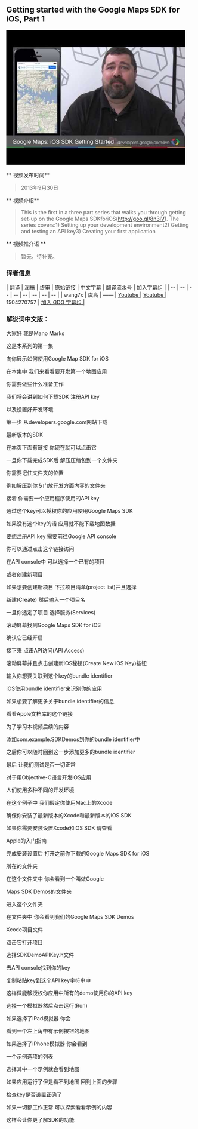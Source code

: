 ## Getting started with the Google Maps SDK for iOS, Part 1

![video_screenshot](images/1oKxLHRY9uU.jpg)

** 视频发布时间**
 
> 2013年9月30日

** 视频介绍**

> This is the first in a three part series that walks you through getting set-up on the Google Maps SDKforiOS(http://goo.gl/8n3lV). The series covers:1) Setting up your development environment2) Getting and testing an API key3) Creating your first application

** 视频推介语 **

>  暂无，待补充。


### 译者信息

| 翻译 | 润稿 | 终审 | 原始链接 | 中文字幕 |  翻译流水号  |  加入字幕组  |
| -- | -- | -- | -- | -- |  -- | -- | -- |
| wang7x | 虞高 | —— | [ Youtube ]( https://www.youtube.com/watch?v=1oKxLHRY9uU )  |  [ Youtube ]( https://www.youtube.com/watch?v=XTfq9517nIY ) | 1504270757 | [ 加入 GDG 字幕组 ]( http://www.gfansub.com/join_translator )  |



### 解说词中文版：

大家好  我是Mano Marks

这是本系列的第一集

向你展示如何使用Google Map SDK for iOS

在本集中  我们来看看要开发第一个地图应用

你需要做些什么准备工作

我们将会讲到如何下载SDK  注册API key

以及设置好开发环境

第一步  从developers.google.com网站下载

最新版本的SDK

在本页下面有链接  你现在就可以点击它

一旦你下载完成SDK后  解压压缩包到一个文件夹

你需要记住文件夹的位置

例如解压到你专门放开发方面内容的文件夹

接着  你需要一个应用程序使用的API key

通过这个key可以授权你的应用使用Google Maps SDK

如果没有这个key的话  应用就不能下载地图数据

要想注册API key  需要前往Google API console

你可以通过点击这个链接访问

在API console中  可以选择一个已有的项目

或者创建新项目

如果想要创建新项目  下拉项目清单(project list)并且选择

新建(Create)  然后输入一个项目名

一旦你选定了项目  选择服务(Services)

滚动屏幕找到Google Maps SDK for iOS

确认它已经开启

接下来  点击API访问(API Access)

滚动屏幕并且点击创建新iOS秘钥(Create New iOS Key)按钮

输入你想要关联到这个key的bundle identifier

iOS使用bundle identifier来识别你的应用

如果想要了解更多关于bundle identifier的信息  

看看Apple文档库的这个链接

为了学习本视频后续的内容  

添加com.example.SDKDemos到你的bundle identifier中

之后你可以随时回到这一步添加更多的bundle identifier

最后  让我们测试是否一切正常

对于用Objective-C语言开发iOS应用

人们使用多种不同的开发环境

在这个例子中  我们假定你使用Mac上的Xcode

确保你安装了最新版本的Xcode和最新版本的iOS SDK

如果你需要安装设置Xcode和iOS SDK  请查看

Apple的入门指南

完成安装设置后  打开之前你下载的Google Maps SDK for iOS

所在的文件夹

在这个文件夹中  你会看到一个叫做Google

Maps SDK Demos的文件夹

进入这个文件夹

在文件夹中  你会看到我们的Google Maps SDK Demos 

Xcode项目文件

双击它打开项目

选择SDKDemoAPIKey.h文件

去API console找到你的key

复制粘贴key到这个API key字符串中

这样做能够授权你应用中所有的demo使用你的API key

选择一个模拟器然后点击运行(Run)

如果选择了iPad模拟器  你会

看到一个左上角带有示例按钮的地图

如果选择了iPhone模拟器  你会看到

一个示例选项的列表

选择其中一个示例就会看到地图

如果应用运行了但是看不到地图  回到上面的步骤

检查key是否设置正确了

如果一切都工作正常  可以探索看看示例的内容

这样会让你更了解SDK的功能




